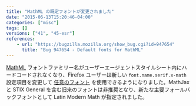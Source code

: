 ```yaml
---
title: "MathML の既定フォントが変更されました"
date: "2015-06-13T15:20:46-04:00"
categories: ["misc"]
tags: []
versions: ["41", "45-esr"]
references:
    - url: "https://bugzilla.mozilla.org/show_bug.cgi?id=947654"
      title: "Bug 947654 - Default fonts for MathML"
---
```

[MathML](https://developer.mozilla.org/docs/Web/MathML) フォントファミリー名がユーザーエージェントスタイルシート内にハードコードされなくなり、Firefox ユーザーは新しい `font.name.serif.x-math` 設定項目を変更して [任意のフォント](https://developer.mozilla.org/docs/Mozilla/MathML_Project/Fonts) を使用できるようになりました。MathJax と STIX General を含む旧来のフォントは非推奨となり、新たな主要フォールバックフォントとして Latin Modern Math が指定されました。
